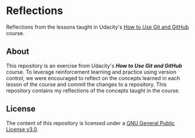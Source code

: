 # Reflections
Reflections from the lessons taught in Udacity's [How to Use Git and GitHub](https://www.udacity.com/course/how-to-use-git-and-github--ud775) 
course.

## About
This repository is an exercise from Udacity's **_How to Use Git and GitHub_** course. To leverage reinforcement learning and practice using version control, we were encouraged to reflect on the concepts learned in each lesson of the course and commit the changes to a repository. This repository contains my reflections of the concepts taught in the course.

## License

The content of this repository is licensed under a
[GNU General Public License v3.0](LICENSE).
